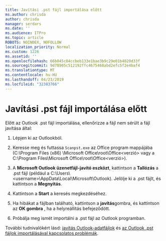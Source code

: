 ```yaml
---
title: Javítási .pst fájl importálása előtt
ms.author: chrisda
author: chrisda
manager: serdars
ms.date: ''
ms.audience: ITPro
ms.topic: article
ROBOTS: NOINDEX, NOFOLLOW
localization_priority: Normal
ms.custom: 1226
ms.assetid: ''
ms.openlocfilehash: 66b045c04ccbeb133e1bae3b9c29e01b4820d33f
ms.sourcegitcommit: 9d78905c512192ffc4675468abd2efc5f2e4baf4
ms.translationtype: MT
ms.contentlocale: hu-HU
ms.lasthandoff: 04/23/2019
ms.locfileid: "32383766"
---
```

# <a name="repair-pst-file-before-importing"></a>Javítási .pst fájl importálása előtt

Előtt az Outlook .pst fájl importálása, ellenőrizze a fájl nem sérült a fájl javítása által:

1. Lépjen ki az Outlookból.

2. Keresse meg és futtassa `Scanpst.exe` az Office program mappájába (C:\Program Files (x86) \Microsoft Office\root\Office\<verzió\> vagy a C:\Program Files\Microsoft Office\root\Office\<verzió\>).

3. A **Microsoft Outlook üzenetfájl-javító eszközt**, kattintson a **Tallózás** a .pst fájl (például a C:\Users\\<username\>\AppData\Local\Microsoft\Outlook). Jelölje ki a .pst fájlt, és kattintson a **Megnyitás**.

4. Kattintson a **Start** a keresés megkezdéséhez.

5. Ha hibákat a fájlban található, kattintson a **javítás**gombra, és kattintson az **OK gombra** , ha a helyreállítás befejeződött.

6. Próbálja meg ismét importálni a .pst fájl az Outlook programban.

További tudnivalókért lásd: [javítás Outlook-adatfájlok](https://support.office.com/article/25663bc3-11ec-4412-86c4-60458afc5253) és [az Outlook .pst fájlok importálásával kapcsolatos problémák](https://support.office.com/article/2d2e50dc-5c36-4ab2-ab50-f1be733b3d6e).
